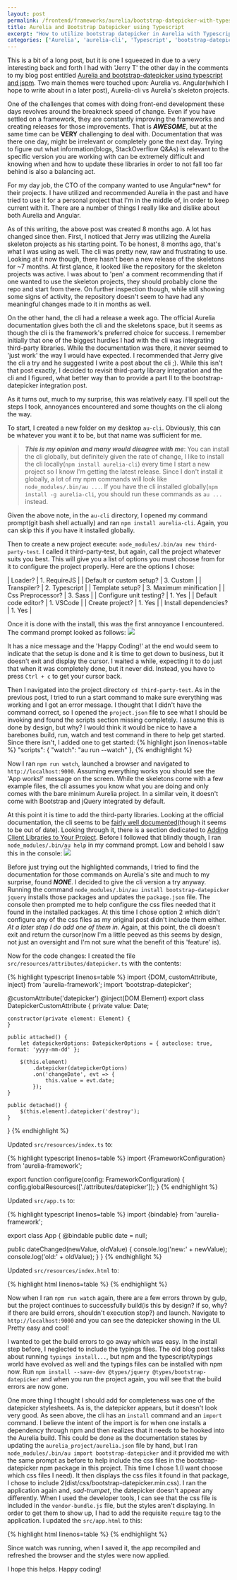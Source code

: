 ```yaml
---
layout: post
permalink: /frontend/frameworks/aurelia/bootstrap-datepicker-with-typescript
title: Aurelia and Bootstrap Datepicker using Typescript
excerpt: "How to utilize bootstrap datepicker in Aurelia with Typescript typings and Aurelia's cli."
categories: ['Aurelia', 'aurelia-cli', 'Typescript', 'bootstrap-datepicker']
---
```


This is a bit of a long post, but it is one I squeezed in due to a very interesting back and forth I had with 'Jerry T' the other day in the comments to my blog post entitled [Aurelia and bootstrap-datepicker using typescript and jspm](/aurelia-and-bootstrap-datepicker-using-typescript-and-jspm). Two main themes were touched upon: Aurelia vs. Angular(which I hope to write about in a later post), Aurelia-cli vs Aurelia's skeleton projects.

One of the challenges that comes with doing front-end development these days revolves around the breakneck speed of change. Even if you have settled on a framework, they are constantly improving the frameworks and creating releases for those improvements. That is ***AWESOME***, but at the same time can be **VERY** challenging to deal with. Documentation that was there one day, might be irrelevant or completely gone the next day. Trying to figure out what information(blogs, StackOverflow Q&As) is relevant to the specific version you are working with can be extremely difficult and knowing when and how to update these libraries in order to not fall too far behind is also a balancing act.

For my day job, the CTO of the company wanted to use Angular\*new\* for their projects. I have utilized and recommended Aurelia in the past and have tried to use it for a personal project that I'm in the middle of, in order to keep current with it. There are a number of things I really like and dislike about both Aurelia and Angular.

As of this writing, the above post was created 8 months ago. A lot has changed since then. First, I noticed that Jerry was utilizing the Aurelia skeleton projects as his starting point. To be honest, 8 months ago, that's what I was using as well. The cli was pretty new, raw and frustrating to use. Looking at it now though, there hasn't been a new release of the skeletons for ~7 months. At first glance, it looked like the repository for the skeleton projects was active. I was about to 'pen' a comment recommending that if one wanted to use the skeleton projects, they should probably clone the repo and start from there. On further inspection though, while still showing some signs of activity, the repository doesn't seem to have had any meaningful changes made to it in months as well.

On the other hand, the cli had a release a week ago. The official Aurelia documentation gives both the cli and the skeletons space, but it seems as though the cli is the framework's preferred choice for success. I remember initially that one of the biggest hurdles I had with the cli was integrating third-party libraries. While the documentation was there, it never seemed to 'just work' the way I would have expected. I recommended that Jerry give the cli a try and he suggested I write a post about the cli ;). While this isn't that post exactly, I decided to revisit third-party library integration and the cli and I figured, what better way than to provide a part II to the bootstrap-datepicker integration post.

As it turns out, much to my surprise, this was relatively easy. I'll spell out the steps I took, annoyances encountered and some thoughts on the cli along the way.

To start, I created a new folder on my desktop `au-cli`. Obviously, this can be whatever you want it to be, but that name was sufficient for me.

>***This is my opinion and many would disagree with me***: You can install the cli globally, but definitely given the rate of change, I like to install the cli locally(`npm install aurelia-cli`) every time I start a new project so I know I'm getting the latest release. Since I don't install it globally, a lot of my npm commands will look like `node_modules/.bin/au ...`. If you have the cli installed globally(`npm install -g aurelia-cli`, you should run these commands as `au ...` instead.

Given the above note, in the `au-cli` directory, I opened my command prompt(git bash shell actually) and ran `npm install aurelia-cli`. Again, you can skip this if you have it installed globally.

Then to create a new project execute: `node_modules/.bin/au new third-party-test`. I called it third-party-test, but again, call the project whatever suits you best. This will give you a list of options you must choose from for it to configure the project properly. Here are the options I chose:

| Loader? | 1. RequireJS |
| Default or custom setup? | 3. Custom |
| Transpiler? | 2. Typescript |
| Template setup? | 3. Maximum minification |
| Css Preprocessor? | 3. Sass |
| Configure unit testing? | 1. Yes |
| Default code editor? | 1. VSCode |
| Create project? | 1. Yes |
| Install dependencies? | 1. Yes |

Once it is done with the install, this was the first annoyance I encountered. The command prompt looked as follows:
![](/assets/images/au-cli_new_end.png)

It has a nice message and the 'Happy Coding!' at the end would seem to indicate that the setup is done and it is time to get down to business, but it doesn't exit and display the cursor. I waited a while, expecting it to do just that when it was completely done, but it never did. Instead, you have to press `Ctrl + c` to get your cursor back.

Then I navigated into the project directory `cd third-party-test`. As in the previous post, I tried to run a start command to make sure everything was working and I got an error message. I thought that I didn't have the command correct, so I opened the `project.json` file to see what I should be invoking and found the scripts section missing completely. I assume this is done by design, but why? I would think it would be nice to have a barebones build, run, watch and test command in there to help get started. Since there isn't, I added one to get started:
{% highlight json linenos=table %}
"scripts": {
    "watch": "au run --watch"
  },
{% endhighlight %}

Now I ran `npm run watch`, launched a browser and navigated to `http://localhost:9000`. Assuming everything works you should see the 'App works!' message on the screen. While the skeletons come with a few example files, the cli assumes you know what you are doing and only comes with the bare minimum Aurelia project. In a similar vein, it doesn't come with Bootstrap and jQuery integrated by default.

At this point it is time to add the third-party libraries. Looking at the official documentation, the cli seems to be [fairly well documented](http://aurelia.io/hub.html#/doc/article/aurelia/framework/latest/the-aurelia-cli)(though it seems to be out of date). Looking through it, there is a section dedicated to [Adding Client Libraries to Your Project](http://aurelia.io/hub.html#/doc/article/aurelia/framework/latest/the-aurelia-cli/10). Before I followed that blindly though, I ran `node_modules/.bin/au help` in my command prompt. Low and behold I saw this in the console:
![](/assets/images/au-cli_help.png)

Before just trying out the highlighted commands, I tried to find the documentation for those commands on Aurelia's site and much to my surprise, found ***NONE***. I decided to give the cli version a try anyway.
Running the command `node_modules/.bin/au install bootstrap-datepicker jquery` installs those packages and updates the `package.json` file. The console then prompted me to help configure the css files needed that it found in the installed packages. At this time I chose option 2 which didn't configure any of the css files as my original post didn't include them either. *At a later step I do add one of them in.* Again, at this point, the cli doesn't exit and return the cursor(now I'm a little peeved as this seems by design, not just an oversight and I'm not sure what the benefit of this 'feature' is).

Now for the code changes:
I created the file `src/resources/attributes/datepicker.ts` with the contents:

{% highlight typescript linenos=table %}
import {DOM, customAttribute, inject} from 'aurelia-framework';
import 'bootstrap-datepicker';

@customAttribute('datepicker')
@inject(DOM.Element)
export class DatepickerCustomAttribute {
    private value: Date;

    constructor(private element: Element) {
    }

    public attached() {
        let datepickerOptions: DatepickerOptions = { autoclose: true, format: 'yyyy-mm-dd' };

        $(this.element)
            .datepicker(datepickerOptions)
            .on('changeDate', evt => {
                this.value = evt.date;
            });
    }

    public detached() {
        $(this.element).datepicker('destroy');
    }
}
{% endhighlight %}

Updated `src/resources/index.ts` to:

{% highlight typescript linenos=table %}
import {FrameworkConfiguration} from 'aurelia-framework';

export function configure(config: FrameworkConfiguration) {
  config.globalResources(['./attributes/datepicker']);
}
{% endhighlight %}

Updated `src/app.ts` to:

{% highlight typescript linenos=table %}
import {bindable} from 'aurelia-framework';

export class App {
  @bindable public date = null;

  public dateChanged(newValue, oldValue) {
    console.log('new:' + newValue);
    console.log('old:' + oldValue);
  }
}
{% endhighlight %}

Updated `src/resources/index.html` to:

{% highlight html linenos=table %}
<template>
  <input datepicker.two-way="date" type="date" />
</template>
{% endhighlight %}

Now when I ran `npm run watch` again, there are a few errors thrown by gulp, but the project continues to successfully build(is this by design? if so, why? if there are build errors, shouldn't execution stop?) and launch. Navigate to `http://localhost:9000` and you can see the datepicker showing in the UI. Pretty easy and cool!

I wanted to get the build errors to go away which was easy. In the install step before, I neglected to include the typings files. The old blog post talks about running `typings install...`, but npm and the typescript/typings world have evolved as well and the typings files can be installed with npm now. Run `npm install --save-dev @types/jquery @types/bootstrap-datepicker` and when you run the project again, you will see that the build errors are now gone.

One more thing I thought I should add for completeness was one of the datepicker stylesheets. As is, the datepicker appears, but it doesn't look very good. As seen above, the cli has an `install` command and an `import` command. I believe the intent of the import is for when one installs a dependency through npm and then realizes that it needs to be hooked into the Aurelia build. This could be done as the documentation states by updating the `aurelia_project/aurelia.json` file by hand, but I ran `node_modules/.bin/au import bootstrap-datepicker` and it provided me with the same prompt as before to help include the css files in the bootstrap-datepicker npm package in this project. This time I chose 1.(I want choose which css files I need). It then displays the css files it found in that package, I chose to include 2(dist/css/bootstrap-datepicker.min.css). I ran the application again and, *sad-trumpet*, the datepicker doesn't appear any differently. When I used the developer tools, I can see that the css file is included in the `vendor-bundle.js` file, but the styles aren't displaying. In order to get them to show up, I had to add the requisite `require` tag to the application. I updated the `src/app.html` to this:

{% highlight html linenos=table %}
<template>
  <require from="bootstrap-datepicker/dist/css/bootstrap-datepicker.min.css"></require>
  <input datepicker.two-way="date" type="date" />
</template>
{% endhighlight %}

Since watch was running, when I saved it, the app recompiled and refreshed the browser and the styles were now applied.

I hope this helps. Happy coding!
